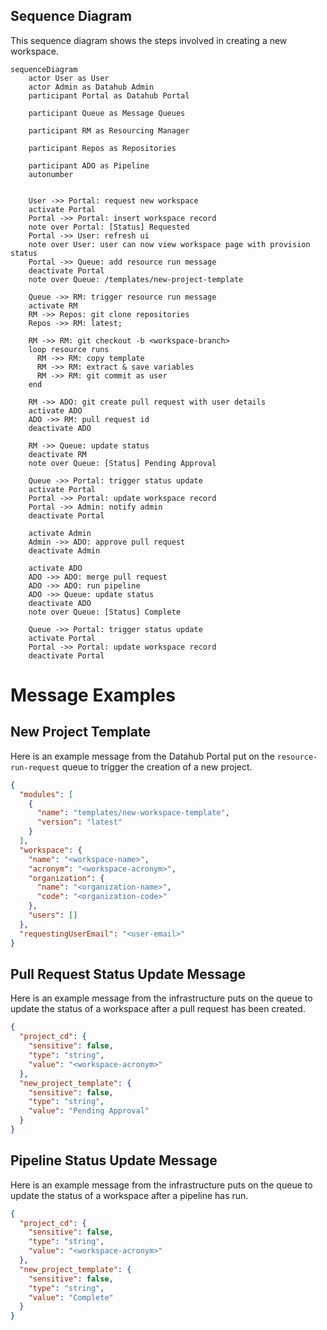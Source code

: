 ## Sequence Diagram

This sequence diagram shows the steps involved in creating a new workspace.

```mermaid
sequenceDiagram
    actor User as User
    actor Admin as Datahub Admin
    participant Portal as Datahub Portal

    participant Queue as Message Queues

    participant RM as Resourcing Manager

    participant Repos as Repositories

    participant ADO as Pipeline
    autonumber


    User ->> Portal: request new workspace
    activate Portal
    Portal ->> Portal: insert workspace record
    note over Portal: [Status] Requested
    Portal ->> User: refresh ui
    note over User: user can now view workspace page with provision status
    Portal ->> Queue: add resource run message
    deactivate Portal
    note over Queue: /templates/new-project-template

    Queue ->> RM: trigger resource run message
    activate RM
    RM ->> Repos: git clone repositories
    Repos ->> RM: latest;

    RM ->> RM: git checkout -b <workspace-branch>
    loop resource runs
      RM ->> RM: copy template
      RM ->> RM: extract & save variables
      RM ->> RM: git commit as user
    end

    RM ->> ADO: git create pull request with user details
    activate ADO
    ADO ->> RM: pull request id
    deactivate ADO

    RM ->> Queue: update status
    deactivate RM
    note over Queue: [Status] Pending Approval

    Queue ->> Portal: trigger status update
    activate Portal
    Portal ->> Portal: update workspace record
    Portal ->> Admin: notify admin
    deactivate Portal

    activate Admin
    Admin ->> ADO: approve pull request
    deactivate Admin

    activate ADO
    ADO ->> ADO: merge pull request
    ADO ->> ADO: run pipeline
    ADO ->> Queue: update status
    deactivate ADO
    note over Queue: [Status] Complete

    Queue ->> Portal: trigger status update
    activate Portal
    Portal ->> Portal: update workspace record
    deactivate Portal

```

# Message Examples

## New Project Template

Here is an example message from the Datahub Portal put on the `resource-run-request` queue to trigger the creation of a new project.

```json
{
  "modules": [
    {
      "name": "templates/new-workspace-template",
      "version": "latest"
    }
  ],
  "workspace": {
    "name": "<workspace-name>",
    "acronym": "<workspace-acronym>",
    "organization": {
      "name": "<organization-name>",
      "code": "<organization-code>"
    },
    "users": []
  },
  "requestingUserEmail": "<user-email>"
}
```

## Pull Request Status Update Message

Here is an example message from the infrastructure puts on the queue to update the status of a workspace after a pull request has been created.

```json
{
  "project_cd": {
    "sensitive": false,
    "type": "string",
    "value": "<workspace-acronym>"
  },
  "new_project_template": {
    "sensitive": false,
    "type": "string",
    "value": "Pending Approval"
  }
}
```

## Pipeline Status Update Message

Here is an example message from the infrastructure puts on the queue to update the status of a workspace after a pipeline has run.

```json
{
  "project_cd": {
    "sensitive": false,
    "type": "string",
    "value": "<workspace-acronym>"
  },
  "new_project_template": {
    "sensitive": false,
    "type": "string",
    "value": "Complete"
  }
}
```
